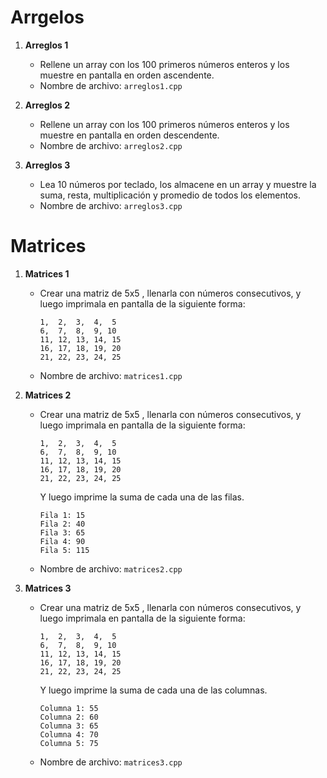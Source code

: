 # Arrgelos

1. **Arreglos 1**
    - Rellene un array con los 100 primeros números enteros y los muestre en pantalla en orden ascendente.
    - Nombre de archivo: `arreglos1.cpp`

1. **Arreglos 2**
    - Rellene un array con los 100 primeros números enteros y los muestre en pantalla en orden descendente.
    - Nombre de archivo: `arreglos2.cpp`

1. **Arreglos 3**
    - Lea 10 números por teclado, los almacene en un array y muestre la suma, resta, multiplicación y promedio de todos los elementos.
    - Nombre de archivo: `arreglos3.cpp`

# Matrices


1. **Matrices 1**
    - Crear una matriz de 5x5 , llenarla con números consecutivos, y luego imprimala en pantalla de la siguiente forma:
        ```
        1,  2,  3,  4,  5
        6,  7,  8,  9, 10
        11, 12, 13, 14, 15
        16, 17, 18, 19, 20
        21, 22, 23, 24, 25
        ```
    - Nombre de archivo: `matrices1.cpp`

1. **Matrices 2**
    - Crear una matriz de 5x5 , llenarla con números consecutivos, y luego imprimala en pantalla de la siguiente forma:
        ```
        1,  2,  3,  4,  5
        6,  7,  8,  9, 10
        11, 12, 13, 14, 15
        16, 17, 18, 19, 20
        21, 22, 23, 24, 25
        ```
        Y luego imprime la suma de cada una de las filas.
        ```
        Fila 1: 15
        Fila 2: 40
        Fila 3: 65
        Fila 4: 90
        Fila 5: 115
        ```
    - Nombre de archivo: `matrices2.cpp`

1. **Matrices 3**
    - Crear una matriz de 5x5 , llenarla con números consecutivos, y luego imprimala en pantalla de la siguiente forma:
        ```
        1,  2,  3,  4,  5
        6,  7,  8,  9, 10
        11, 12, 13, 14, 15
        16, 17, 18, 19, 20
        21, 22, 23, 24, 25
        ```
        Y luego imprime la suma de cada una de las columnas.
        ```
        Columna 1: 55
        Columna 2: 60
        Columna 3: 65
        Columna 4: 70
        Columna 5: 75
        ```
    - Nombre de archivo: `matrices3.cpp`